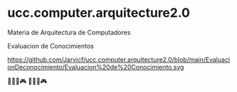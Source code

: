 # ucc.computer.arquitecture2.0
Materia de Arquitectura de Computadores

Evaluacion de Conocimientos

https://github.com/Jarvicf/ucc.computer.arquitecture2.0/blob/main/EvaluacionDeconocimiento/Evaluacion%20de%20Conocimiento.svg

🚚🚧🧌🎮
🚚🚧🧌🎮
